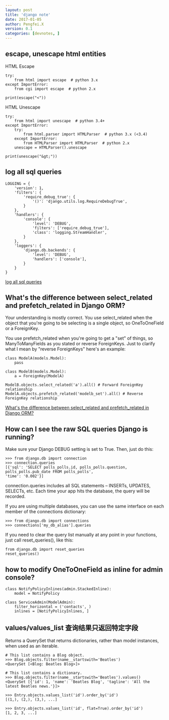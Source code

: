 ```yaml
---
layout: post
title: 'django note'
date: 2017-01-05
author: Pengfei.X
version: 0.1
categories: [devnotes, ]
---
```



## escape, unescape html entities

HTML Escape

    try:
        from html import escape  # python 3.x
    except ImportError:
        from cgi import escape  # python 2.x

    print(escape("<"))

HTML Unescape

    try:
        from html import unescape  # python 3.4+
    except ImportError:
        try:
            from html.parser import HTMLParser  # python 3.x (<3.4)
        except ImportError:
            from HTMLParser import HTMLParser  # python 2.x
        unescape = HTMLParser().unescape

    print(unescape("&gt;"))



## log all sql queries

    LOGGING = {
        'version': 1,
        'filters': {
            'require_debug_true': {
                '()': 'django.utils.log.RequireDebugTrue',
            }
        },
        'handlers': {
            'console': {
                'level': 'DEBUG',
                'filters': ['require_debug_true'],
                'class': 'logging.StreamHandler',
            }
        },
        'loggers': {
            'django.db.backends': {
                'level': 'DEBUG',
                'handlers': ['console'],
            }
        }
    }

[log all sql queries](http://stackoverflow.com/questions/4375784/log-all-sql-queries)


## What's the difference between select_related and prefetch_related in Django ORM?

Your understanding is mostly correct. You use select_related when the object that you're
going to be selecting is a single object, so OneToOneField or a ForeignKey.

You use prefetch_related when you're going to get a "set" of things, so ManyToManyFields
as you stated or reverse ForeignKeys. Just to clarify what I mean by "reverse ForeignKeys" here's an example:

    class ModelA(models.Model):
        pass

    class ModelB(models.Model):
        a = ForeignKey(ModelA)

    ModelB.objects.select_related('a').all() # Forward ForeignKey relationship
    ModelA.objects.prefetch_related('modelb_set').all() # Reverse ForeignKey relationship

[What's the difference between select_related and prefetch_related in Django ORM?](http://stackoverflow.com/questions/31237042/whats-the-difference-between-select-related-and-prefetch-related-in-django-orm)


## How can I see the raw SQL queries Django is running?

Make sure your Django DEBUG setting is set to True. Then, just do this:

    >>> from django.db import connection
    >>> connection.queries
    [{'sql': 'SELECT polls_polls.id, polls_polls.question, polls_polls.pub_date FROM polls_polls',
    'time': '0.002'}]

connection.queries includes all SQL statements – INSERTs, UPDATES, SELECTs, etc.
Each time your app hits the database, the query will be recorded.

If you are using multiple databases, you can use the same interface on each member of the connections dictionary:

    >>> from django.db import connections
    >>> connections['my_db_alias'].queries


If you need to clear the query list manually at any point in your functions, just call reset_queries(), like this:

    from django.db import reset_queries
    reset_queries()


## how to modify OneToOneField as inline for admin console?

    class NotifyPolicyInlines(admin.StackedInline):
        model = NotifyPolicy

    class ServiceAdmin(ModelAdmin):
        filter_horizontal = ('contacts', )
        inlines = [NotifyPolicyInlines, ]

## values/values_list 查询结果只返回特定字段

Returns a QuerySet that returns dictionaries, rather than model instances, when used as an iterable.

    # This list contains a Blog object.
    >>> Blog.objects.filter(name__startswith='Beatles')
    <QuerySet [<Blog: Beatles Blog>]>

    # This list contains a dictionary.
    >>> Blog.objects.filter(name__startswith='Beatles').values()
    <QuerySet [{'id': 1, 'name': 'Beatles Blog', 'tagline': 'All the latest Beatles news.'}]>

    >>> Entry.objects.values_list('id').order_by('id')
    [(1,), (2,), (3,), ...]

    >>> Entry.objects.values_list('id', flat=True).order_by('id')
    [1, 2, 3, ...]
